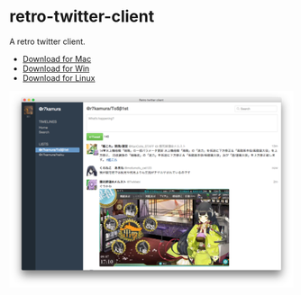 # retro-twitter-client
A retro twitter client.

- [Download for Mac](https://github.com/r7kamura/retro-twitter-client/releases/download/v0.0.12/retro-twitter-client-darwin-x64.zip)
- [Download for Win](https://github.com/r7kamura/retro-twitter-client/releases/download/v0.0.12/retro-twitter-client-win32-x64.zip)
- [Download for Linux](https://github.com/r7kamura/retro-twitter-client/releases/download/v0.0.12/retro-twitter-client-linux-x64.zip)

![](/screenshots/preview14.png)
